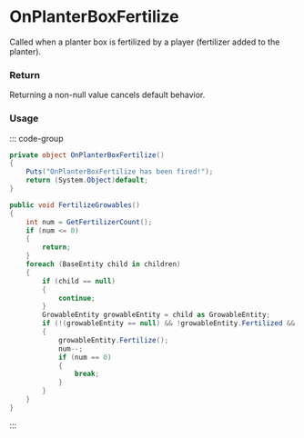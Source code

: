 <Badge type="danger" text="Carbon Compatible"/><Badge type="warning" text="Oxide Compatible"/>
# OnPlanterBoxFertilize
Called when a planter box is fertilized by a player (fertilizer added to the planter).
### Return
Returning a non-null value cancels default behavior.

### Usage
::: code-group
```csharp [Example]
private object OnPlanterBoxFertilize()
{
	Puts("OnPlanterBoxFertilize has been fired!");
	return (System.Object)default;
}
```
```csharp [Source — Assembly-CSharp @ PlanterBox]
public void FertilizeGrowables()
{
	int num = GetFertilizerCount();
	if (num <= 0)
	{
		return;
	}
	foreach (BaseEntity child in children)
	{
		if (child == null)
		{
			continue;
		}
		GrowableEntity growableEntity = child as GrowableEntity;
		if (!(growableEntity == null) && !growableEntity.Fertilized && ConsumeFertilizer())
		{
			growableEntity.Fertilize();
			num--;
			if (num == 0)
			{
				break;
			}
		}
	}
}

```
:::
